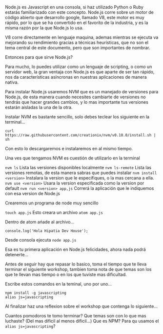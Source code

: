 Node.js es Javascript en una consola, si haz utilizado Python o Ruby estarás familiarizado con este concepto. Node.js corre sobre un motor de código abierto que desarrollo google, llamado V8, este motor es muy rápido, por lo que se ha convertido en el favorito de la industria, y es la misma razón por la que Node.js lo usa.

V8 corre directamente en lenguaje maquina, ademas mientras se ejecuta va  mejorando su rendimiento gracias a técnicas heurísticas, que no son el tema central de este documento, pero que son importantes de nombrar.

Entonces para que sirve Node.js?

Para mucho, lo puedes utilizar como un lenguaje de scripting, o como un servidor web, la gran ventaja con Node.js es que aparte de ser tan rápido, nos da características asíncronas en nuestras aplicaciones de manera nativa.

Para instalar Node.js usaremos NVM que es un manejado de versiones para Node.js, de esta manera cuando necesites cambiarte de versiones no tendrás que hacer grandes cambios, y lo mas importante tus versiones estarán aisladas la una de la otra.


Instalar NVM es bastante sencillo, solo debes teclear los siguiente en la terminal…

```
curl https://raw.githubusercontent.com/creationix/nvm/v0.10.0/install.sh | sh
```

Con esto lo descargaremos e instalaremos en al mismo tiempo.

Una ves que tengamos NVM es cuestión de utilizarlo en la terminal

```nvm ls``` Lista las versiones disponibles localmente
```nvm ls-remote``` Lista las versiones remotas, de esta manera sabras que puedes instalar
```nvm install <version>``` Instalara la version que le especifiques, o la mas cercana a ella.
```nvm use <version>``` Usara la version especificada como la version por default
```nvm run <version> app,js``` Correrá la aplicación que le indiquemos con esa version de Node.js


Crearemos un programa de node muy sencillo

```touch app.js``` Esto creara un archivo
```atom app.js```

Dentro de atom ańade al archivo…

```
console.log('Hola Hipatia Dev House');
```
 Desde consola ejecuta ```node app.js```

Esa es tu primera aplicación en Node.js felicidades, ahora nada podrá detenerte…

Antes de seguir hay que repasar lo basico, toma el tiempo que te lleva terminar el siguiente workshop, tambien toma nota de que temas son los que te llevan mas tiempo o en los que tuviste mas dificultad.

Escribe estos comandos en la teminal, uno por uno...
```
npm install -g javascripting
alias js=javascripting
```

Al finalizar haz una reflexion sobre el workshop que contenga lo siguiente...

Cuantos pomodoros te tomo terminar?
Que temas son con lo que mas luchaste? (Del mas dificil al menos dificil...)
Que es NPM?
Para qu usamos el ```alias js=javascripting```?
